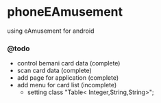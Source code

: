 # phoneEAmusement
using eAmusement for android

### @todo
* control bemani card data (complete)
* scan card data (complete)
* add page for application (complete)
* add menu for card list (incomplete)
    * setting class "Table< Integer,String,String>";
